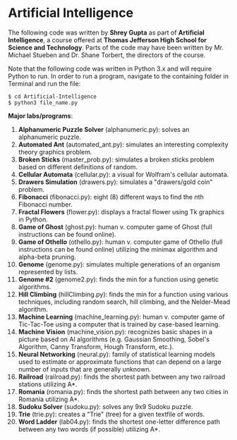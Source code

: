 Artificial Intelligence
=======================
The following code was written by **Shrey Gupta** as part of **Artificial Intelligence**, a course offered at **Thomas Jefferson High School for Science and Technology**. Parts of the code may have been written by Mr. Michael Stueben and Dr. Shane Torbert, the directors of the course.

Note that the following code was written in Python 3.x and will require Python to run. In order to run a program, navigate to the containing folder in Terminal and run the file:

```
$ cd Artificial-Intelligence
$ python3 file_name.py
```

**Major labs/programs**:

1. **Alphanumeric Puzzle Solver** (alphanumeric.py): solves an alphanumeric puzzle.
2. **Automated Ant** (automated_ant.py): simulates an interesting complexity theory graphics problem.
3. **Broken Sticks** (master_prob.py): simulates a broken sticks problem based on different definitions of random.
4. **Cellular Automata** (cellular.py): a visual for Wolfram's cellular automata.
5. **Drawers Simulation** (drawers.py): simulates a "drawers/gold coin" problem.
6. **Fibonacci** (fibonacci.py): eight (8) different ways to find the *n*th Fibonacci number.
7. **Fractal Flowers** (flower.py): displays a fractal flower using Tk graphics in Python.
8. **Game of Ghost** (ghost.py): human v. computer game of Ghost (full instructions can be found online).
9. **Game of Othello** (othello.py): human v. computer game of Othello (full instructions can be found online) utilizing the minimax algorithm and alpha-beta pruning.
10. **Genome** (genome.py): simulates multiple generations of an organism represented by lists.
11. **Genome #2** (genome2.py): finds the min for a function using genetic algorithms.
12. **Hill Climbing** (hillClimbing.py): finds the min for a function using various techniques, including random search, hill climbing, and the Nelder-Mead algorithm.
13. **Machine Learning** (machine_learning.py): human v. computer game of Tic-Tac-Toe using a computer that is trained by case-based learning.
14. **Machine Vision** (machine_vision.py): recognizes basic shapes in a picture based on AI algorithms (e.g. Gaussian Smoothing, Sobel's Algorithm, Canny Transform, Hough Transform, etc.).
15. **Neural Networking** (neural.py): family of statistical learning models used to estimate or approximate functions that can depend on a large number of inputs that are generally unknown.
16. **Railroad** (railroad.py): finds the shortest path between any two railroad stations utilizing A*.
17. **Romania** (romania.py): finds the shortest path between any two cities in Romania utilizing A*.
18. **Sudoku Solver** (sudoku.py): solves any 9x9 Sudoku puzzle.
19. **Trie** (trie.py): creates a "Trie" (tree) for a given textfile of words.
20. **Word Ladder** (lab04.py): finds the shortest one-letter difference path between any two words (if possible) utilizing A*.
